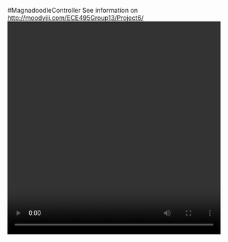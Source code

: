 #MagnadoodleController
See information on http://moodyiii.com/ECE495Group13/Project6/
<video height="480" class="table" width="480" controls>
  <source src="http://moodyiii.com/ECE495Group13/images/project6dlow.mp4" type="video/mp4">
Your browser does not support the video tag.
</video>
